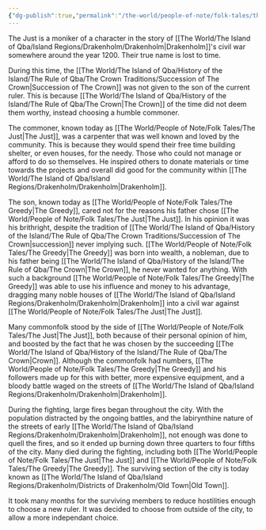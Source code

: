 ```yaml
---
{"dg-publish":true,"permalink":"/the-world/people-of-note/folk-tales/the-just/"}
---
```


The Just is a moniker of a character in the story of [[The World/The Island of Qba/Island Regions/Drakenholm/Drakenholm\|Drakenholm]]'s civil war somewhere around the year 1200. Their true name is lost to time.

During this time, the [[The World/The Island of Qba/History of the Island/The Rule of Qba/The Crown Traditions/Succession of The Crown\|Succession of The Crown]] was not given to the son of the current ruler. This is because [[The World/The Island of Qba/History of the Island/The Rule of Qba/The Crown\|The Crown]] of the time did not deem them worthy, instead choosing a humble commoner. 

The commoner, known today as [[The World/People of Note/Folk Tales/The Just\|The Just]], was a carpenter that was well known and loved by the community. This is because they would spend their free time building shelter, or even houses, for the needy. Those who could not manage or afford to do so themselves. He inspired others to donate materials or time towards the projects and overall did good for the community within [[The World/The Island of Qba/Island Regions/Drakenholm/Drakenholm\|Drakenholm]].

The son, known today as [[The World/People of Note/Folk Tales/The Greedy\|The Greedy]], cared not for the reasons his father chose [[The World/People of Note/Folk Tales/The Just\|The Just]]. In his opinion it was his brithright, despite the tradition of [[The World/The Island of Qba/History of the Island/The Rule of Qba/The Crown Traditions/Succession of The Crown\|succession]] never implying such. [[The World/People of Note/Folk Tales/The Greedy\|The Greedy]] was born into wealth, a nobleman, due to his father being [[The World/The Island of Qba/History of the Island/The Rule of Qba/The Crown\|The Crown]], he never wanted for anything. With such a background [[The World/People of Note/Folk Tales/The Greedy\|The Greedy]] was able to use his influence and money to his advantage, dragging many noble houses of [[The World/The Island of Qba/Island Regions/Drakenholm/Drakenholm\|Drakenholm]] into a civil war against [[The World/People of Note/Folk Tales/The Just\|The Just]]. 

Many commonfolk stood by the side of [[The World/People of Note/Folk Tales/The Just\|The Just]], both because of their personal opinion of him, and boosted by the fact that he was chosen by the succeeding [[The World/The Island of Qba/History of the Island/The Rule of Qba/The Crown\|Crown]]. Although the commonfolk had numbers, [[The World/People of Note/Folk Tales/The Greedy\|The Greedy]] and his followers made up for this with better, more expensive equipment, and a bloody battle waged on the streets of [[The World/The Island of Qba/Island Regions/Drakenholm/Drakenholm\|Drakenholm]].

During the fighting, large fires began throughout the city. With the population distracted by the ongoing battles, and the labirynthine nature of the streets of early [[The World/The Island of Qba/Island Regions/Drakenholm/Drakenholm\|Drakenholm]], not enough was done to quell the fires, and so it ended up burning down three quarters to four fifths of the city. Many died during the fighting, including both [[The World/People of Note/Folk Tales/The Just\|The Just]] and [[The World/People of Note/Folk Tales/The Greedy\|The Greedy]]. The surviving section of the city is today known as [[The World/The Island of Qba/Island Regions/Drakenholm/Districts of Drakenholm/Old Town\|Old Town]].

It took many months for the surviving members to reduce hostilities enough to choose a new ruler. It was decided to choose from outside of the city, to allow a more independant choice.